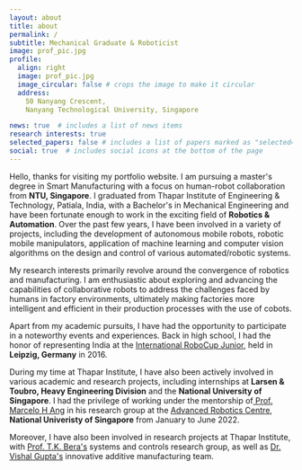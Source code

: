 ```yaml
---
layout: about
title: about
permalink: /
subtitle: Mechanical Graduate & Roboticist
image: prof_pic.jpg
profile:
  align: right
  image: prof_pic.jpg
  image_circular: false # crops the image to make it circular
  address:
    50 Nanyang Crescent,
    Nanyang Technological University, Singapore

news: true  # includes a list of news items
research interests: true
selected_papers: false # includes a list of papers marked as "selected={true}"
social: true  # includes social icons at the bottom of the page
---
```


Hello, thanks for visiting my portfolio website. I am pursuing a master's degree in Smart Manufacturing with a focus on human-robot collaboration from **NTU, Singapore**. I graduated from Thapar Institute of Engineering & Technology, Patiala, India, with a Bachelor's in Mechanical Engineering and have been fortunate enough to work in the exciting field of **Robotics & Automation**. Over the past few years, I have been involved in a variety of projects, including the development of autonomous mobile robots, robotic mobile manipulators, application of machine learning and computer vision algorithms on the design and control of various automated/robotic systems.

My research interests primarily revolve around the convergence of robotics and manufacturing. I am enthusiastic about exploring and advancing the capabilities of collaborative robots to address the challenges faced by humans in factory environments, ultimately making factories more intelligent and efficient in their production processes with the use of cobots.

Apart from my academic pursuits, I have had the opportunity to participate in a noteworthy events and experiences. Back in high school, I had the honor of representing India at the <a href="http://2016.robocup.org/web/index-2.html">International RoboCup Junior</a>, held in **Leipzig, Germany** in 2016.

During my time at Thapar Institute, I have also been actively involved in various academic and research projects, including internships at **Larsen & Toubro, Heavy Engineering Division** and the **National University of Singapore**. I had the privilege of working under the mentorship of<a href="https://cde.nus.edu.sg/me/staff/ang-jr-marcelo-h/"> Prof. Marcelo H Ang</a> in his research group at the <a href="https://arc.nus.edu.sg/">Advanced Robotics Centre</a>, **National Univeristy of Singapore** from January to June 2022.

Moreover, I have also been involved in research projects at Thapar Institute, with  <a href="https://med.thapar.edu/facultydetails/MTE1NQ=="> Prof. T.K. Bera's</a> systems and controls research group, as well as <a href="https://med.thapar.edu/facultydetails/MTE5NQ==">Dr. Vishal Gupta's</a> innovative additive manufacturing team.



<!-- As a Senior Undergraduate student at Thapar Institute of Engineering & Technology, Patiala, India, I am majoring in Mechanical Engineering and have been fortunate enough to work in the exciting field of **Robotics & Automation**. Over the past few years, I have been involved in a variety of projects, including the development of autonomous mobile robots, robotic mobile manipulators, application of machine learning and computer vision algorithms on the design and control of various automated/robotic systems. These experiences have allowed me to gain a wealth of knowledge and have fueled my passion for the field.

In addition to my academic pursuits, I have also had the opportunity to participate in a number of notable events and experiences. During my high school days, I was selected to represent India at the <a href="http://2016.robocup.org/web/index-2.html">International RoboCup Junior</a>, held in **Leipzig, Germany** in 2016. This was a fantastic opportunity to showcase my skills and learn from some of the best and brightest in the field.

During my time at Thapar Institute, I have also been actively involved in various academic and research projects, including internships at **Larsen & Toubro, Heavy Engineering Division** and the **National University of Singapore**. These experiences have allowed me to further develop my skills, and have provided me with valuable insights into the practical applications of my studies.

During my time in Singapore, I had the privilege of working under the mentorship of<a href="https://cde.nus.edu.sg/me/staff/ang-jr-marcelo-h/"> Prof. Marcelo H Ang</a> in his research group at the <a href="https://arc.nus.edu.sg/">Advanced Robotics Centre</a>, **National Univeristy of Singapore** from January to June 2022.

In addition to my internships, I have also been involved in research projects at Thapar Institute, with  <a href="https://med.thapar.edu/facultydetails/MTE1NQ=="> Prof. T.K. Bera's</a> systems and controls research group, as well as <a href="https://med.thapar.edu/facultydetails/MTE5NQ==">Dr. Vishal Gupta's</a> innovative additive manufacturing team.

During the Covid-19 pandemic, while staying at home during the lockdown period, I co-founded <a href="https://sites.google.com/thapar.edu/echoestiet/home?authuser=0">Echoes - The Student's Panorama of TIET</a>, the official broadcast media house of Thapar Institute. Through this venture, we produce the official student magazine of the institution, capturing and celebrating university life in all its diverse glamour.

In addition to my academic and professional pursuits, I have also been actively involved in community service activities, striving to give back to my community and make a positive impact.
 -->

<!--
I am a Senior Undergraduate student at Thapar Institute of Engineering & Technology, Patiala, India majoring in Mechanical Engineering and working in the exciting field of **Robotics & Automation**. In the past few years I have worked on multiple projects including development of autonomous mobile robots, robotic mobile manipulators, machine learning, computer vision, and designing & controlling of various automated/robotic systems.

During my school days I had the oppurtunity to participate and represent India at the <a href="http://2016.robocup.org/web/index-2.html">International RoboCup Junior</a> held in Leipzig, Germany in the year 2016. During my time at Thapar Institute, I have been working on various academic and research projects. I also had the oppurtunity to intern at **Larsen & Toubro, Heavy Engineering Division** situated on the west coast of India, in the city of Hazira. As part of compulsory project semester training in my Junior year I had the privilege of working under the guidance of <a href="https://cde.nus.edu.sg/me/staff/ang-jr-marcelo-h/">Prof. Marcelo H Ang</a> in his research group at the <a href="https://arc.nus.edu.sg/">Advanced Robotics Centre</a>, **National Univeristy of Singapore**.

Prior to my internship in National University of Singapore I was and currently a part of <a href="https://med.thapar.edu/facultydetails/MTE1NQ==">Prof. T.K. Bera's</a> systems and controls research group and <a href="https://med.thapar.edu/facultydetails/MTE5NQ==">Dr. Vishal Gupta's</a> innovative additive manufacturing team at Thapar Institute.

During the Covid-19 pandemic, while staying in the lockdown period at homes, I co-founded <a href="https://sites.google.com/thapar.edu/echoestiet/home?authuser=0">Echoes - The Student's Panorama of TIET</a>, the official broadcast media house of Thapar Institute. ECHOES produces the official student magazine of the institution, capturing, rejoicing and celebrating university life in all its diverse glamour. I have also been involved with the community serving -->

<!-- I am a goal-oriented, determined, hard-working Junior Undergraduate at Thapar Institute of Engineering & Technology, Patiala, India, pursuing my bachelor's in Mechanical Engineering. Equipped with technical, analytical, and leadership skills, I'm deeply interested in the field of Robotics and Automation with a demonstrated history in Computer-Aided Design, Control Systems, Rapid Prototyping, and Manufacturing. I believe in learning by doing things. My goal is to take my skills and channel them into a career where I can join my fellow researchers, innovators, engineers to make robots (of any type/any kind) accessible to all by inventing unique solutions for real-world problems. I believe my skills, creativity, and enthusiasm for the field will be assets to any team I join. -->
